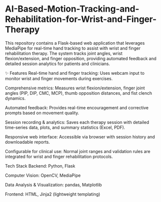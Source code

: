 # AI-Based-Motion-Tracking-and-Rehabilitation-for-Wrist-and-Finger-Therapy

This repository contains a Flask-based web application that leverages MediaPipe for real-time hand tracking to assist with wrist and finger rehabilitation therapy. The system tracks joint angles, wrist flexion/extension, and finger opposition, providing automated feedback and detailed session analytics for patients and clinicians.


✨ Features
Real-time hand and finger tracking: Uses webcam input to monitor wrist and finger movements during exercises.

Comprehensive metrics: Measures wrist flexion/extension, finger joint angles (PIP, DIP, CMC, MCP), thumb opposition distances, and fist clench dynamics.

Automated feedback: Provides real-time encouragement and corrective prompts based on movement quality.

Session recording & analytics: Saves each therapy session with detailed time-series data, plots, and summary statistics (Excel, PDF).

Responsive web interface: Accessible via browser with session history and downloadable reports.

Configurable for clinical use: Normal joint ranges and validation rules are integrated for wrist and finger rehabilitation protocols.


Tech Stack
Backend: Python, Flask

Computer Vision: OpenCV, MediaPipe

Data Analysis & Visualization: pandas, Matplotlib

Frontend: HTML, Jinja2 (lightweight templating)

